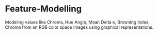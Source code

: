 # Feature-Modelling

Modeling values like Chroma, Hue Angle, Mean Delta e, Browning Index, Chroma from an RGB color space Images
using graphical representations.
